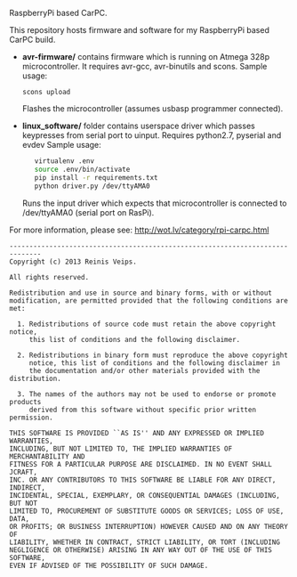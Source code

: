 RaspberryPi based CarPC.

This repository hosts firmware and software for my RaspberryPi based CarPC
build.

* **avr-firmware/** contains firmware which is running on Atmega 328p
  microcontroller. It requires avr-gcc, avr-binutils and scons.
  Sample usage:

     ```scons upload```

  Flashes the microcontroller (assumes usbasp programmer connected).

* **linux_software/** folder contains userspace driver which passes keypresses
  from serial port to uinput. Requires python2.7, pyserial and evdev
  Sample usage:
  ```bash
     virtualenv .env
     source .env/bin/activate
     pip install -r requirements.txt
     python driver.py /dev/ttyAMA0
    ```
   Runs the input driver which expects that microcontroller is connected to
   /dev/ttyAMA0 (serial port on RasPi).


For more information, please see: http://wot.lv/category/rpi-carpc.html

```
------------------------------------------------------------------------------
Copyright (c) 2013 Reinis Veips. 

All rights reserved.

Redistribution and use in source and binary forms, with or without
modification, are permitted provided that the following conditions are met:

  1. Redistributions of source code must retain the above copyright notice,
     this list of conditions and the following disclaimer.

  2. Redistributions in binary form must reproduce the above copyright 
     notice, this list of conditions and the following disclaimer in 
     the documentation and/or other materials provided with the distribution.

  3. The names of the authors may not be used to endorse or promote products
     derived from this software without specific prior written permission.

THIS SOFTWARE IS PROVIDED ``AS IS'' AND ANY EXPRESSED OR IMPLIED WARRANTIES,
INCLUDING, BUT NOT LIMITED TO, THE IMPLIED WARRANTIES OF MERCHANTABILITY AND
FITNESS FOR A PARTICULAR PURPOSE ARE DISCLAIMED. IN NO EVENT SHALL JCRAFT,
INC. OR ANY CONTRIBUTORS TO THIS SOFTWARE BE LIABLE FOR ANY DIRECT, INDIRECT,
INCIDENTAL, SPECIAL, EXEMPLARY, OR CONSEQUENTIAL DAMAGES (INCLUDING, BUT NOT
LIMITED TO, PROCUREMENT OF SUBSTITUTE GOODS OR SERVICES; LOSS OF USE, DATA,
OR PROFITS; OR BUSINESS INTERRUPTION) HOWEVER CAUSED AND ON ANY THEORY OF
LIABILITY, WHETHER IN CONTRACT, STRICT LIABILITY, OR TORT (INCLUDING
NEGLIGENCE OR OTHERWISE) ARISING IN ANY WAY OUT OF THE USE OF THIS SOFTWARE,
EVEN IF ADVISED OF THE POSSIBILITY OF SUCH DAMAGE.
```
